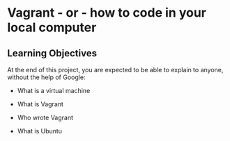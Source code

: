 # Vagrant - or - how to code in your local computer

## Learning Objectives
 At the end of this project, you are expected to be able to explain to anyone, without the help of Google:

* What is a virtual machine

* What is Vagrant

* Who wrote Vagrant

* What is Ubuntu

